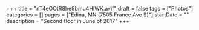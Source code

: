 +++
title = "nT4eOOtR8he9bmu4HIWK.avif"
draft = false
tags = ["Photos"]
categories = []
pages = ["Edina, MN (7505 France Ave S)"]
startDate = ""
description = "Second floor in June of 2017"
+++
